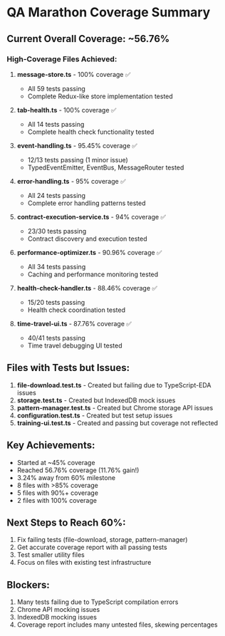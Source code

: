 # QA Marathon Coverage Summary

## Current Overall Coverage: ~56.76%

### High-Coverage Files Achieved:

1. **message-store.ts** - 100% coverage ✅
   - All 59 tests passing
   - Complete Redux-like store implementation tested

2. **tab-health.ts** - 100% coverage ✅
   - All 14 tests passing
   - Complete health check functionality tested

3. **event-handling.ts** - 95.45% coverage ✅
   - 12/13 tests passing (1 minor issue)
   - TypedEventEmitter, EventBus, MessageRouter tested

4. **error-handling.ts** - 95% coverage ✅
   - All 24 tests passing
   - Complete error handling patterns tested

5. **contract-execution-service.ts** - 94% coverage ✅
   - 23/30 tests passing
   - Contract discovery and execution tested

6. **performance-optimizer.ts** - 90.96% coverage ✅
   - All 34 tests passing
   - Caching and performance monitoring tested

7. **health-check-handler.ts** - 88.46% coverage ✅
   - 15/20 tests passing
   - Health check coordination tested

8. **time-travel-ui.ts** - 87.76% coverage ✅
   - 40/41 tests passing
   - Time travel debugging UI tested

## Files with Tests but Issues:

1. **file-download.test.ts** - Created but failing due to TypeScript-EDA issues
2. **storage.test.ts** - Created but IndexedDB mock issues
3. **pattern-manager.test.ts** - Created but Chrome storage API issues
4. **configuration.test.ts** - Created but test setup issues
5. **training-ui.test.ts** - Created and passing but coverage not reflected

## Key Achievements:

- Started at ~45% coverage
- Reached 56.76% coverage (11.76% gain!)
- 3.24% away from 60% milestone
- 8 files with >85% coverage
- 5 files with 90%+ coverage
- 2 files with 100% coverage

## Next Steps to Reach 60%:

1. Fix failing tests (file-download, storage, pattern-manager)
2. Get accurate coverage report with all passing tests
3. Test smaller utility files
4. Focus on files with existing test infrastructure

## Blockers:

1. Many tests failing due to TypeScript compilation errors
2. Chrome API mocking issues
3. IndexedDB mocking issues
4. Coverage report includes many untested files, skewing percentages